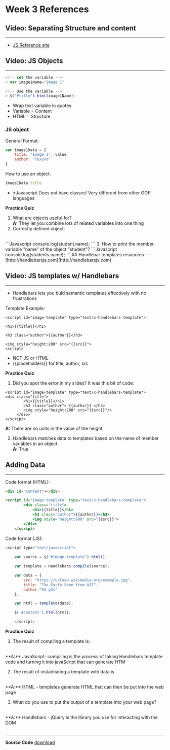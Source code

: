 # Week 3 References

## Video: Separating Structure and content
---
* [JS Reference site](https://developer.mozilla.org/en-US/docs/Web/JavaScript/Reference)

## Video: JS Objects
---

```Javascript
<!-- set the variable -->
> var image1Name="Image 1"
```

```Javascript
<!-- Use the variable -->
> $("#title").html(image1Name);
```

* Wrap text variable in quotes
* Variable = Content
* HTML = Structure

### JS object
General Format:
```Javascript
var image1Data = {
    title: "Image 1", value
    author: "Tuxyso"
}
```
How to use an object:
```Javascript
image1Data.title
```
* *Javascript Does not have classes! Very different from other OOP languages


**Practice Quiz**

1. What are objects useful for?
<br> **A:** They let you combine lots of related variables into one thing
2. Correctly defined object:
<br>
```Javascript
console.log(student.name);
```
3. How to print the member variable "name" of the object "student"?
```Javascript
console.log(students.name);
```
## Handlebar templates resources
---
[http://handlebarsjs.com](http://handlebarsjs.com)

## Video: JS templates w/ Handlebars
---

* Handlebars lets you buld semantic templates effectively with no frustrations

Template Example:

```
<script id="image-template" type="text/x-handlebars-template">

<h1>{{title}}</h1>

<h3 class="author">{{author}}</h3>

<img style="height:200" src="{{src}}">
<script>
```
* NOT JS or HTML
* {{placeholders}} for title, author, src

**Practice Quiz**

1. Did you spot the error in my slides? It was this bit of code:
```
<script id="image-template" type="text/x-handlebars-template">      <div class="title">		    
        <h1>{{title}}</h1>    		
        <h3 class="author"> {{author}} </h3>		    
        <img style="height:200" src="{{src}}"/>      
     </div>    
</script>
```
**A:** There are no units in the value of the height

2. Handlebars matches data to templates based on the name of member variables in an object.<br>
**A:** True

## Adding Data
___
Code format (HTML):
```HTML
<div id="content"></div>

<script id="image-template" type="text/x-handlebars-template">
        <div class="title">
            <h1>{{title}}</h1>
            <h3 class="author">{{author}}</h3>
            <img style="height:600" src="{{src}}">
        </div>
    </script>
```
Code format (JS):
```Javascript
<script type="text/javascript">
    
    var source = $("#image-template").html();

    var template = Handlebars.compile(source);

    var data = {
        src: "https://upload.wikimedia.org/example.jpg",
        title: "The Earth Seen from A17",
        author:"Ed g3s"
    };

    var html = template(data);

    $('#content').html(html);

    </script>
```


**Practice Quiz**

1. The result of compiling a template is:
<br>
**A:** JavaScript- compiling is the process of taking Handlebars template code and turning it into javaScript that can generate HTM

2. The result of instantiating a template with data is
<br>
**A:** HTML - templates generate HTML that can then be put into the web page

3. What do you use to put the output of a template into your web page?
<br>
**A:** Handlebars - jQuery is the library you use for interacting with the DOM

##
---
**Source Code**
[download](https://d3c33hcgiwev3.cloudfront.net/_465480ed492c1ecb38ad501366738e67_2.3.5.zip?Expires=1539993600&Signature=CAJODdWJF6w8X8ieOKCgMdV4atJWgXVEXeKBLl7d32pR998MT40W0KpaBcULAY-JR7YZ~tJEywUsSubI549uTPdzLlHq-CTqR8Z9a6rBLWXofjTwhx4VI5FyyK7QwOkgmu49Cn~ZNlMsel0gh24J8OBYdNd2Pdr-91gqac65C-s_&Key-Pair-Id=APKAJLTNE6QMUY6HBC5A)

